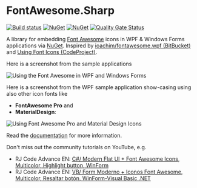 # FontAwesome.Sharp

[![Build status](https://github.com/awesome-inc/FontAwesome.Sharp/actions/workflows/build.yml/badge.svg)](https://github.com/awesome-inc/FontAwesome.Sharp/actions/workflows/build.yml)
[![NuGet](https://badge.fury.io/nu/FontAwesome.Sharp.svg)](https://www.nuget.org/packages/FontAwesome.Sharp/)
[![NuGet](https://img.shields.io/nuget/dt/FontAwesome.Sharp.svg?style=flat-square)](https://www.nuget.org/packages/FontAwesome.Sharp/)
[![Quality Gate Status](https://sonarcloud.io/api/project_badges/measure?project=awesome-inc_FontAwesome.Sharp&metric=alert_status)](https://sonarcloud.io/dashboard?id=awesome-inc_FontAwesome.Sharp)

<!-- [![Coverage Status](https://coveralls.io/repos/github/awesome-inc/FontAwesome.Sharp/badge.svg)](https://coveralls.io/github/awesome-inc/FontAwesome.Sharp) -->

A library for embedding [Font Awesome](http://fortawesome.github.io/Font-Awesome/) icons in WPF & Windows Forms applications via [NuGet](http://www.nuget.org/). Inspired by [ioachim/fontawesome.wpf (BitBucket)](https://bitbucket.org/ioachim/fontawesome.wpf) and [Using Font Icons (CodeProject)](http://www.codeproject.com/Tips/634540/Using-Font-Icons).

Here is a screenshot from the sample applications

![Using the Font Awesome in WPF and Windows Forms](https://raw.githubusercontent.com/awesome-inc/FontAwesome.Sharp/main/docs/img/FontAwesome.Sharp.png)

Here is a screenshot from the WPF sample application show-casing using also other icon fonts like

- **FontAwesome Pro** and
- **MaterialDesign**:

![Using Font Awesome Pro and Material Design Icons](https://raw.githubusercontent.com/awesome-inc/FontAwesome.Sharp/main/docs/img/pro_and_mdi.png)

Read the [documentation](https://awesome-inc.github.io/FontAwesome.Sharp/) for more information.

Don't miss out the community tutorials on YouTube, e.g.

- RJ Code Advance EN: [C#/ Modern Flat UI + Font Awesome Icons, Multicolor, Highlight button, WinForm](https://www.youtube.com/watch?v=5AsJJl7Bhvc)
- RJ Code Advance EN: [VB/ Form Moderno + Iconos Font Awesome, Multicolor, Resaltar botón, WinForm-Visual Basic .NET](https://www.youtube.com/watch?v=1BYqAopxpfg)

